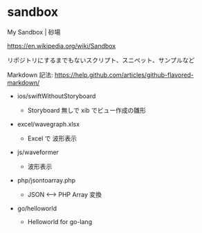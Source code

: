 # sandbox

My Sandbox | 砂場

https://en.wikipedia.org/wiki/Sandbox

リポジトリにするまでもないスクリプト、スニペット、サンプルなど

Markdown 記法:
https://help.github.com/articles/github-flavored-markdown/

- ios/swiftWithoutStoryboard
  - Storyboard 無しで xib でビュー作成の雛形

- excel/wavegraph.xlsx
  - Excel で 波形表示

- js/waveformer
  - 波形表示

- php/jsontoarray.php
  - JSON <--> PHP Array 変換

- go/helloworld
  - Helloworld for go-lang
